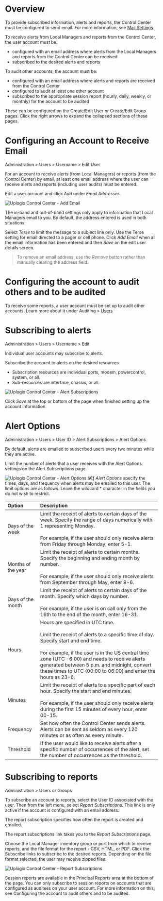 <!-- 5.4 -->

# Overview

To provide subscribed information, alerts and reports, the Control Center must be configured to send email. For more information, see [Mail Settings](https://uplogix.com/docs/control-center-user-guide/managing-the-control-center/mail-settings "Mail Settings").

To receive alerts from Local Managers and reports from the Control Center, the user account must be:

- configured with an email address where alerts from the Local Managers and reports from the Control Center can be received
- subscribed to the desired alerts and reports

To audit other accounts, the account must be:

- configured with an email address where alerts and reports are received from the Control Center
- configured to audit at least one other account
- subscribed to the appropriate session report (hourly, daily, weekly, or monthly) for the account to be audited

These can be configured on the Create/Edit User or Create/Edit Group pages. Click the right arrows   to expand the collapsed sections of these pages.

# Configuring an Account to Receive Email

<div class='ucc' />Administration > Users > Username > Edit User</div>

For an account to receive alerts (from Local Managers) or reports (from the Control Center) by email, at least one email address where the user can receive alerts and reports (including user audits) must be entered.

Edit a user account and click *Add* under *Email Addresses*.

![Uplogix Control Center - Add Email](http://uplogix.com/support/docs/img/6.0/uplogix-control-center-add-email.png)

The in-band and out-of-band settings only apply to information that Local Managers email to you. By default, the address entered is used in both situations.

Select *Terse* to limit the message to a subject line only. Use the Terse setting for email directed to a pager or cell phone. Click *Add Email* when all the email information has been entered and then *Save* on the edit user details screen.

> To remove an email address, use the *Remove* button rather than manually clearing the address field.

# Configuring the account to audit others and to be audited

To receive some reports, a user account must be set up to audit other accounts. Learn more about it under Auditing > [Users](http://uplogix.com/docs/control-center-user-guide/auditing/users)

# Subscribing to alerts

<div class='ucc' />Administration > Users > Username > Edit</div>

Individual user accounts may subscribe to alerts.

Subscribe the account to alerts on the desired resources.

- Subscription resources are individual ports, modem, powercontrol, system, or all.
- Sub-resources are interface, chassis, or all.
 
![Uplogix Control Center - Alert Subscriptions](http://uplogix.com/support/docs/img/6.0/uplogix-control-center-alert-subscriptions.png)

Click *Save* at the top or bottom of the page when finished setting up the account information.

# Alert Options

<div class='ucc' />Administration > Users > User ID > Alert Subscriptions > Alert Options</div>

By default, alerts are emailed to subscribed users every two minutes while they are active.

Limit the number of alerts that a user receives with the Alert Options settings on the Alert Subscriptions page.
 
![Uplogix Control Center - Alert Options](http://uplogix.com/support/docs/img/5.4/uplogix-control-center-alert-options.png)
â€ƒ
*Alert Options* specify the times, days, and frequency when alerts may be emailed to this user. The limit options are as follows. Leave the wildcard * character in the fields you do not wish to restrict.

|Option	|Description|
|:--|:--|
|Days of the week	|Limit the receipt of alerts to certain days of the week. Specify the range of days numerically with 1 representing Monday.<br><br>For example, if the user should only receive alerts from Friday through Monday, enter 5-1.|
|Months of the year	|Limit the receipt of alerts to certain months. Specify the beginning and ending month by number.<br><br>For example, if the user should only receive alerts from September through May, enter 9-6.|
|Days of the month	|Limit the receipt of alerts to certain days of the month. Specify which days by number.<br><br>For example, if the user is on call only from the 16th to the end of the month, enter 16-31.|
|Hours	|Hours are specified in UTC time.<br><br>Limit the receipt of alerts to a specific time of day. Specify start and end time.<br><br>For example, if the user is in the US central time zone (UTC -6:00) and  needs to receive alerts generated between 5 p.m. and midnight, convert these times to UTC (00:00 to 06:00) and enter the hours as 23-6.|
|Minutes	|Limit the receipt of alerts to a specific part of each hour. Specify the start and end minutes.<br><br>For example, if the user should only receive alerts during the first 15 minutes of every hour, enter 00-15.|
|Frequency	|Set how often the Control Center sends alerts. Alerts can be sent as seldom as every 120 minutes or as often as every minute.|
|Threshold	|If the user would like to receive alerts after a specific number of occurrences of the alert, set the number of occurrences as the threshold.|

# Subscribing to reports

<div class='ucc' />Administration > Users or Groups</div> 

To subscribe an account to reports, select the User ID associated with the user. Then from the left menu, select *Report Subscriptions*. This link is only active if the account is configured with an email address.

The report subscription specifies how often the report is created and emailed.

The report subscriptions link takes you to the *Report Subscriptions* page.
 
Choose the Local Manager inventory group or port from which to receive reports, and the file format for the report - CSV, HTML, or PDF. Click the Subscribe links to subscribe to the desired reports. Depending on the file format selected, the user may receive zipped files.

![Uplogix Control Center - Report Subscriptions](http://uplogix.com/support/docs/img/6.0/uplogix-control-center-report-subscriptions-user.png) 

Session reports are available in the Principal Reports area at the bottom of the page. You can only subscribe to session reports on accounts that are configured as auditees on your user account. For more information on this, see Configuring the account to audit others and to be audited.